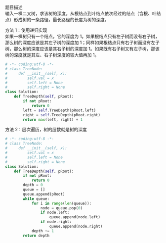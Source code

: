 
题目描述  
输入一棵二叉树，求该树的深度。从根结点到叶结点依次经过的结点（含根、叶结点）形成树的一条路径，最长路径的长度为树的深度。  


方法 1：使用递归实现  
如果一棵树只有一个结点，它的深度为 1。如果根结点只有左子树而没有右子树，那么树的深度应该是其左子树的深度加 1；同样如果根结点只有右子树而没有左子树，那么树的深度应该是其右子树的深度加 1。如果既有右子树又有左子树，那该树的深度就是其左、右子树深度的较大值再加 1。  

```python 
# -*- coding:utf-8 -*-
# class TreeNode:
#     def __init__(self, x):
#         self.val = x
#         self.left = None
#         self.right = None
class Solution:
    def TreeDepth(self, pRoot):
        if not pRoot:
            return 0 
        left = self.TreeDepth(pRoot.left) 
        right = self.TreeDepth(pRoot.right) 
        return max(left, right) + 1 
```

方法 2：层次遍历，树的层数就是树的深度  

```python 
# -*- coding:utf-8 -*-
# class TreeNode:
#     def __init__(self, x):
#         self.val = x
#         self.left = None
#         self.right = None
class Solution:
    def TreeDepth(self, pRoot):
        if not pRoot:
            return 0 
        depth = 0 
        queue = [] 
        queue.append(pRoot) 
        while queue:
            for i in range(len(queue)):
                node = queue.pop(0) 
                if node.left:
                    queue.append(node.left) 
                if node.right:
                    queue.append(node.right) 
            depth += 1 
        return depth
```
